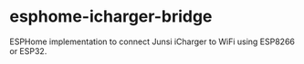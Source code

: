 # esphome-icharger-bridge
ESPHome implementation to connect Junsi iCharger to WiFi using ESP8266 or ESP32.
